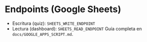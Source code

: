 # Endpoints (Google Sheets)
- Escritura (quiz): `SHEETS_WRITE_ENDPOINT`
- Lectura (dashboard): `SHEETS_READ_ENDPOINT`
Guía completa en `docs/GOOGLE_APPS_SCRIPT.md`.
